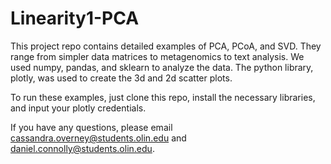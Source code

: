 # Linearity1-PCA
This project repo contains detailed examples of PCA, PCoA, and SVD. They range from simpler data matrices to metagenomics to text analysis. We used numpy, pandas, and sklearn to analyze the data. The python library, plotly, was used to create the 3d and 2d scatter plots. 

To run these examples, just clone this repo, install the necessary libraries, and input your plotly credentials.

If you have any questions, please email cassandra.overney@students.olin.edu and daniel.connolly@students.olin.edu.
